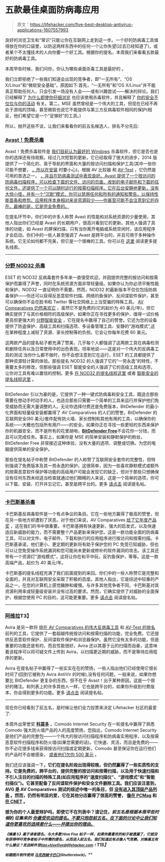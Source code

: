 # 五款最佳桌面防病毒应用

> 原文：<https://lifehacker.com/five-best-desktop-antivirus-applications-1607557993>

良好的浏览卫生和“常识”只能让你在互联网上走到这一步。一个好的防病毒工具值得放在你的口袋里，以防这两样东西中的任何一个让你失望(过去已经知道了)，或者某个不太懂技术的人向你要一个好工具。根据你的提名，本周我们来看看五款最好的防病毒工具。



本周早些时候，我们问你，你认为哪些桌面杀毒工具是最好的 。

我们立即拒绝了一些我们知道会出现的竞争者，即“一无所有”、“OS X/Linux”和“微软安全基础”，原因如下:首先，“一无所有”和“OS X/Linux”并不能真正帮助任何人，只会引发一场没有人会——或有兴趣尝试——解决的辩论。我们已经解释了 [为什么即使你仔细浏览](https://lifehacker.com/why-you-should-use-antivirus-even-if-you-browse-carefu-476330249) 也应该使用杀毒软件，并且解释了 [你的安全不仅仅与你的活动](http://lifehacker.com/five-computer-security-myths-debunked-by-experts-1602290081) 有关。第二，MSE 虽然曾经是一个伟大的工具，但现在已经不再处于游戏的顶端，甚至微软也说它不能提供与第三方反病毒软件相同的保护(相反，他们希望它是一个“足够好”的工具。)

所以，抛开这些不谈，让我们来看看你的前五名候选人，排名不分先后:

### [Avast！免费杀毒](http://www.avast.com/en-us/index)

Avast！免费杀毒软件是 [我们目前认为最好的 Windows](https://lifehacker.com/the-best-antivirus-app-for-windows-5865356) 杀毒软件，但它是否也是你的选择还有待观察。经过几次短暂的更新，它已经取得了很大的进步，2014 版提供了一个简化的、易于导航的界面和大量的按访问扫描和保护工具(其中一些你可能不想要， [，所以在安装](http://lifehacker.com/how-to-disable-avasts-annoying-sounds-and-popups-1530732542) 时要小心)。根据 AV 比较器 和 [AV-Test](http://www.av-test.org/en/home/) ，它仍然是可用的首选之一， [，并且在防病毒测试中表现良好。Avast 提供了一个按访问的防病毒扫描程序，可以检查下载的文件、访问的页面、收到的电子邮件和下载的任何文件，还提供了一个可以随时运行的按需扫描程序。它在后台安静地更新，没有大惊小怪，并有一个“沉默”模式，你可以禁用任何和所有的通知和警告，以保持性能苗条和修剪。应用程序本身相对来说资源较少——你甚至可能不会注意到它的存在。最棒的是，它是完全免费的。](http://www.av-comparatives.org/wp-content/uploads/2014/01/avc_sum_201312_en.pdf)

在提名环节中，你们中的许多人称赞 Avast 的性能和对系统资源的少量使用，其他人指出你们已经是 Avast 的长期用户，很高兴看到它的更新。其他人强调了具体的功能，如 Avast 的屏保扫描，只有当你离开电脑或系统空闲时，该应用程序才会启动。你们中的一些人甚至强调了 Avast 是跨平台的，并且可用于多种操作系统。它无论如何都不完美，但它是一个很棒的工具。你可以在 [这里](http://lifehacker.com/vote-avast-free-antivirus-why-its-our-pick-as-the-be-1606300797) 阅读更多提名线索。

* * *

### [分野 NOD32 杀毒](http://www.eset.com/us/home/products/antivirus/)

ESET 的 NOD32 反病毒套件多年来一直很受欢迎，并因提供完整的按访问和按需保护而赢得了声誉，同时在系统资源方面非常轻量级。如果你认为你必须平衡性能和保护，NOD32 一直证明你不需要。然而，NOD32 的最新版本不仅仅包括防病毒保护——你还可以获得反恶意软件扫描、网络钓鱼保护、反间谍软件保护，甚至可以确保你不会在脸书和 Twitter 等社交网络上上当受骗的特殊工具。 [AV Comparatives 仍然喜欢它](http://www.av-comparatives.org/wp-content/uploads/2014/01/avc_sum_201312_en.pdf) ，虽然它不是免费的(它的起价为 40 美元/年)，但它确实提供了与其价格相符的高级保护。如果你正在寻找更多的保护，值得一试价格更高但更强大的 [分野智能安全](http://www.eset.com/us/home/products/smart-security/) ，它在提名中赢得了自己的赞誉。它还为您的设备提供了防盗保护、高级工具和扫描选项、多设备管理工具、安静的“游戏模式”,这在某种程度上减轻了资源、家长控制等的负担。它会让你每年花费 60 美元。

这两款产品的提名帖子都充满了赞美，几乎每个人都强调了这两款工具在病毒检测和删除任务以及日常使用中的出色表现。坦率地说——这是对一个伟大的反病毒工具的测试:当你什么都不做时，你不会想注意到它在运行，ESET 的工具都提供了那种资源轻计算的体验。那些提名 NOD32 的人强调了它的“一劳永逸”的特性，不需要太多的修改，但那些强调 ESET 智能安全的人强调了它的高级工具和选项，让你对工具有难以置信的控制。更多 [在 NOD32 的提名线程这里](http://lifehacker.com/vote-nod32-antivirus-eset-why-ive-found-over-the-p-1606488568) 或者 [智能安全的提名线程这里](http://lifehacker.com/vote-eset-smart-security-7-why-i-use-the-windows-ese-1606505799) 。

* * *

BitDefender 引以为豪的是，它提供了一种一键式防病毒和安全工具，既适合那些需要在想动手时动手的人，也适合那些只需要一个简单的工具来运行并保护他们免受威胁而无需大量调整的人。无论你选择付费还是免费版本，BitDefender 的最小化界面和轻量级安装都赢得了 AV Comparatives 的人们的赞誉。BitDefender 的互联网安全(80 美元)套件配有防火墙、家长控制和其他有用的工具，以确保你的系统——大概也包括所有用户——的安全。如果你正在寻找一些更轻的东西来保护你的机器安全，而不是所有的花里胡哨，[**BitDefender Free**](http://www.bitdefender.com/solutions/free.html)不会花你一分钱，而且可以完成任务。事实上，如果你是 MSE 的简单安装和静默保护的粉丝，BitDefender Free 非常接近这种体验，没有大量的选项、调整或切换。为您的电脑提供简单的安全保护。

那些在提名帖子中称赞 BitDefender 的人称赞了互联网安全套件的完整性，但特别强调了免费版本及其一劳永逸的保护。这很简单，因为一些喜欢静默模式或额外的按需恶意软件保护等功能的高级用户可能会发现它的缺乏，但对于那些只想确保没有任何东西未经适当检查就通过他们眼睛的人来说，这是一个简单的选项，你可以下载、安装、打开并忘记它。甚至是跨平台的。更多 [请点击](http://lifehacker.com/vote-bitdefender-the-top-antivirus-during-the-past-yea-1606524351) 阅读提名帖。

* * *

### [卡巴斯基杀毒](http://usa.kaspersky.com/products-services/home-computer-security/anti-virus/?domain=kaspersky.com)

卡巴斯基反病毒软件是一个有点争议的条目。它在一些地方赢得了极高的赞誉，但在另一些地方却遭到了厌恶。对于他们来说，AV Comparatives [给了它年度产品奖](http://www.av-comparatives.org/wp-content/uploads/2014/01/avc_sum_201312_en.pdf) ，这在我们的书中很重要。卡巴斯基拥有快速更新，强大的启发式，以及快速适应新威胁的能力，而不需要整个产品更新来保护您。这是一款功能全面的防病毒工具，可以对文件、电子邮件、下载和执行的应用程序进行按访问和按需扫描。卡巴斯基承诺，他们更小、更定期的更新将有助于保护您的 PC 免受已知威胁，但也可以让您免受操作系统漏洞和您可能尚未更新或修补的软件漏洞的攻击。该工具还带有一个资源灯“游戏模式”，这将让你在和平中玩，反钓鱼保护，等等。这是一款高端产品，起价为 40 美元/年。

卡巴斯基的提名线程充满了我们前面提到的来回。你们中的一些人称赞它是完整和全面的，并且对互联网安全采取了积极的态度。其他人指出，它是综述中较重的产品之一，在您的计算机上感觉臃肿和缓慢。与许多其他竞争者不同，卡巴斯基对其资源利用率或轻量级安装并没有过高的要求。然而，它确实提供了对威胁的全面保护，根据您使用 PC 的目的，这可能更重要。更多 [请点击](http://lifehacker.com/kaspersky-is-smooth-protects-all-my-devices-with-one-si-1606557008) 阅读提名帖。

* * *

### [阿维拉](http://www.avira.com/en/index)T3】

Avira 是另一款将 [排在 AV Comparatives 的伟大反病毒工具](http://www.av-comparatives.org/wp-content/uploads/2014/01/avc_sum_201312_en.pdf) 和 [AV-Test 的排名](http://www.av-test.org/en/home/) 前列的工具，它提供了一套超越传统按访问和按需扫描的功能，完全免费。它还提供反恶意软件保护、反间谍软件保护和浏览器保护。虽然它没有太多的功能，但是重要的功能还是有的，而且性能很好。Avira 还以其基于云的扫描而自豪，这意味着该程序可以将可疑文件上传到 Avira，以扫描更近期的威胁，而不是等待应用程序的更新。

Avira 在提名帖子中赢得了一些实实在在的赞扬，一些人指出他们已经使用它很长时间了(回到它被称为 Avira AntiVir 的时候),没有任何问题，一般来说，如果你想要比 BitDefender 更复杂的东西，但不在乎 Avast！出于某种原因，这是一个很好的赌注。和列表上的许多其他人一样，它也是跨平台的，如果你升级到付费版本，你会得到更多的功能。更多 [请点击](http://lifehacker.com/vote-avira-free-antivirus-why-okay-this-isnt-really-1606542399) 阅读提名帖。

* * *

现在你已经看到了前五名，是时候让他们全力投票来决定 Lifehacker 社区的最爱了:

本周外出荣誉奖 [**科莫多**](http://www.comodo.com/home/internet-security/free-internet-security.php) 。Comodo Internet Security 在一轮提名中赢得了熟悉 Comodo 强大防火墙产品的人的高度赞扬，您指出，Comodo Internet Security 是他们产品的完整包——一个伟大的按访问扫描程序和防病毒实用程序，以及按需恶意软件扫描程序和防火墙(如果您需要的话)。它快速、灵活，而且是免费的——你不必花很多钱来获得按访问扫描或定期更新，Comodo 甚至保证你在运行他们的产品时不会被感染， [或者他们欠你 500 美元](http://www.comodo.com/home/internet-security/internet-security-pro-trial-v5.php) 。

我们还应该强调一下[](http://www.avg.com/us-en/free-antivirus-download)****，它们在提名阶段出现得较晚，但仍然赢得了一些实质性的支持。它是免费的，跨平台的，提供完整的按访问和按需扫描，以及用于快速扫描和不引人注目的扫描的特殊工具(如应用程序的“速度扫描仪”、“游戏模式”和“智能扫描仪”)。它甚至配备了反间谍软件保护和安全文件删除工具。我们应该注意到，AVG 是 AV Comparatives 测试的综述中唯一的条目，但 [没有进入其顶级产品列表](http://www.av-comparatives.org/wp-content/uploads/2014/01/avc_sum_201312_en.pdf) 。然而，仍然有明显的爱，它在其他分店赢得了很高的赞誉， [像在 PCMag](http://www.pcmag.com/article2/0,2817,2424175,00.asp) 和 [在 CNET](http://download.cnet.com/AVG-AntiVirus-Free-2014/3000-2239_4-10320142.html) 。****

****想为你的个人最爱辩护吗，即使它不在列表中？请记住，*前五名是根据本周早些时候*的 *征集来的* [*你最受欢迎的提名。不要只抱怨前五名，在下面的讨论中让我们知道你更喜欢的选择是什么——并提出你的理由。*](https://lifehacker.com/whats-the-best-desktop-antivirus-application-1606224030)****

*****<small>《蜂巢 5》基于读者提名。与大多数 Hive Five 帖子一样，如果你最喜欢的帖子被遗漏了，它就没有获得呼吁竞争者帖子中所需的提名，从而进入前五名。我们知道这有点像人气竞赛。对蜂巢五有什么建议？发送邮件至</small>*[*<small>tips+hivefive@lifehacker.com</small>*](mailto:tips+hivefive@lifehacker.com)*<small>！</small>T15】*****

****<small>*标题图片制作使用*</small> [<small>*马克西姆卡巴口*</small>](http://www.shutterstock.com/pic.mhtml?id=168111683&src=id)<small>*(Shutterstock)。*</small>****